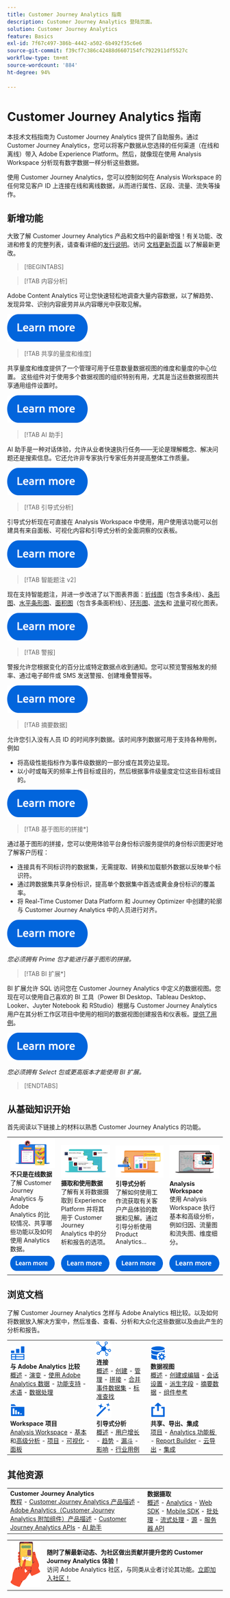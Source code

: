 ```yaml
---
title: Customer Journey Analytics 指南
description: Customer Journey Analytics 登陆页面。
solution: Customer Journey Analytics
feature: Basics
exl-id: 7f67c497-386b-4442-a502-6b492f35c6e6
source-git-commit: f39cf7c386c42488d6607154fc7922911df5527c
workflow-type: tm+mt
source-wordcount: '884'
ht-degree: 94%

---
```


# Customer Journey Analytics 指南

本技术文档指南为 Customer Journey Analytics 提供了自助服务。通过 Customer Journey Analytics，您可以将客户数据从您选择的任何渠道（在线和离线）带入 Adobe Experience Platform。然后，就像现在使用 Analysis Workspace 分析现有数字数据一样分析这些数据。

使用 Customer Journey Analytics，您可以控制如何在 Analysis Workspace 的任何常见客户 ID 上连接在线和离线数据，从而进行属性、区段、流量、流失等操作。 

## 新增功能

大致了解 Customer Journey Analytics 产品和文档中的最新增强！有关功能、改进和修复的完整列表，请查看详细的[发行说明](../release-notes/latest.md)。访问 [文档更新页面](../release-notes/doc-changes.md) 以了解最新更改。

>[!BEGINTABS]

>[!TAB 内容分析]

Adobe Content Analytics 可让您快速轻松地调查大量内容数据，以了解趋势、发现异常、识别内容疲劳并从内容曝光中获取见解。

[![图像](assets/learn-more-button.svg)](/help/content-analytics/content-analytics.md)

>[!TAB 共享的量度和维度]

共享量度和维度提供了一个管理可用于任意数量数据视图的维度和量度的中心位置。 这些组件对于使用多个数据视图的组织特别有用，尤其是当这些数据视图共享通用组件设置时。

[![图像](assets/learn-more-button.svg)](/help/data-views/shared-metrics-dimensions/smd-overview.md)

>[!TAB AI 助手]

AI 助手是一种对话体验，允许从业者快速执行任务——无论是理解概念、解决问题还是搜索信息。它还允许非专家执行专家任务并提高整体工作质量。

[![图像](assets/learn-more-button.svg)](/help/ai-assistant.md)


>[!TAB 引导式分析]

引导式分析现在可直接在 Analysis Workspace 中使用，用户使用该功能可以创建具有来自面板、可视化内容和引导式分析的全面洞察的仪表板。

[![图像](assets/learn-more-button.svg)](/help/guided-analysis/overview.md)


>[!TAB 智能题注 v2]

现在支持智能题注，并进一步改进了以下图表界面：[折线图](/help/analysis-workspace/visualizations/line.md)（包含多条线）、[条形图](/help/analysis-workspace/visualizations/bar.md)、[水平条形图](/help/analysis-workspace/visualizations/horizontal-bar.md)、[面积图](/help/analysis-workspace/visualizations/area.md)（包含多条面积线）、[环形图](/help/analysis-workspace/visualizations/donut.md)、[流失](/help/analysis-workspace/visualizations/fallout/fallout-flow.md)和 [流量](/help/analysis-workspace/visualizations/c-flow/flow.md)可视化图表。

[![图像](assets/learn-more-button.svg)](/help/components/c-intelligent-alerts/intelligent-alerts.md)

>[!TAB 警报]

警报允许您根据变化的百分比或特定数据点收到通知。您可以预览警报触发的频率、通过电子邮件或 SMS 发送警报、创建堆叠警报等。

[![图像](assets/learn-more-button.svg)](/help/components/c-intelligent-alerts/intelligent-alerts.md)


>[!TAB 摘要数据]

允许您引入没有人员 ID 的时间序列数据。该时间序列数据可用于支持各种用例，例如

- 将高级性能指标作为事件级数据的一部分或在其旁边呈现。
- 以小时或每天的频率上传目标或目的，然后根据事件级量度定位这些目标或目的。

[![图像](assets/learn-more-button.svg)](/help/data-views/summary-data.md)

>[!TAB 基于图形的拼接*]

通过基于图形的拼接，您可以使用体验平台身份标识服务提供的身份标识图更好地了解客户历程： <ul><li>连接具有不同标识符的数据集，无需提取、转换和加载额外数据以反映单个标识符。</li> <li>通过跨数据集共享身份标识，提高单个数据集中首选或黄金身份标识的覆盖率。</li><li>将 Real-Time Customer Data Platform 和 Journey Optimizer 中创建的轮廓与 Customer Journey Analytics 中的人员进行对齐。</li></ul>

[![图像](assets/learn-more-button.svg)](/help/stitching/overview.md#graph-based-stitching)

*_您必须拥有 Prime 包才能进行基于图形的拼接。_*

>[!TAB BI 扩展*]

BI 扩展允许 SQL 访问您在 Customer Journey Analytics 中定义的数据视图。您现在可以使用自己喜欢的 BI 工具（Power BI Desktop、Tableau Desktop、Looker、Juyter Notebook 和 RStudio）根据与 Customer Journey Analytics 用户在其分析工作区项目中使用的相同的数据视图创建报告和仪表板。[提供了用例](/help/use-cases/data-views/bi-extension-usecases.md)。

[![图像](assets/learn-more-button.svg)](/help/data-views/bi-extension.md)

*_您必须拥有 Select 包或更高版本才能使用 BI 扩展。_*


>[!ENDTABS]

## 从基础知识开始

首先阅读以下链接上的材料以熟悉 Customer Journey Analytics 的功能。

<table style="table-layout:fixed">
  <tr style="border: 0;">
    <td>
    <a href="/help/getting-started/aa-vs-cja/overview.md"><img src="./assets/aa-vs-cja.png"></a>
    <div><strong>不只是在线数据</strong><br/>了解 Customer Journey Analytics 与 Adobe Analytics 的比较情况、共享哪些功能以及如何使用 Analytics 数据。</div>
    </td>
    <td>
    <a href="/help/data-ingestion/data-ingestion.md"><img src="./assets/data-ingestion.png"></a>
    <div><strong>摄取和使用数据</strong><br/>了解有关将数据摄取到 Experience Platform 并将其用于 Customer Journey Analytics 中的分析和报告的选项。</div>
    </td>
    <td>
    <a href="/help/guided-analysis/overview.md"><img src="./assets/product-analytics.png"></a>
    <div><strong>引导式分析</strong><br/>了解如何使用工作流获取有关客户产品体验的数据和见解。通过引导分析使用 Product Analytics...
    </div>
    </td>
    <td>
    <a href="/help/analysis-workspace/home.md"><img src="./assets/workspace.png"></a>
    <div><strong>Analysis Workspace</strong><br/>使用 Analysis Workspace 执行基本和高级分析，例如归因、流量图和流失图、维度细分。</div>
    </td>
  </tr>
  <tr style="border: 0;">
    <td align="center"><a href="/help/getting-started/aa-vs-cja/overview.md"><img src="./assets/learn-more-button.svg"></a></td>
    <td align="center"><a href="/help/data-ingestion/data-ingestion.md"><img src="./assets/learn-more-button.svg"></a></td>
    <td align="center"><a href="/help/guided-analysis/overview.md"><img src="./assets/learn-more-button.svg"></a></td>
    <td align="center"><a href="/help/analysis-workspace/home.md"><img src="./assets/learn-more-button.svg"></a></td>
    </tr>
</table>


## 浏览文档

了解 Customer Journey Analytics 怎样与 Adobe Analytics 相比较。以及如何将数据放入解决方案中，然后准备、查看、分析和大众化这些数据以及由此产生的分析和报告。

<table style="table-layout:fixed">
  <tr style="border: 0;">
    <td>
      <img src="./assets/analytics.svg" width="35px"><br/>
      <strong>与 Adobe Analytics 比较</strong><br/><a href="/help/getting-started/aa-vs-cja/overview.md">概述</a> - <a href="/help/getting-started/aa-to-cja.md">演变</a> - <a href="/help/getting-started/aa-vs-cja/aa-data-in-cja.md">使用 Adobe Analytics 数据</a> - <a href="/help/getting-started/aa-vs-cja/cja-aa.md">功能支持</a> - <a href="/help/getting-started/aa-vs-cja/terminology.md">术语</a> - <a href="/help/getting-started/aa-vs-cja/data-processing-comparisons.md">数据处理</a>
    </td>
    <td>
      <img src="./assets/connections.svg" width="35px"><br/>
      <strong>连接</strong><br/><a href="/help/connections/overview.md">概述</a> - <a href="/help/connections/create-connection.md">创建</a> - <a href="/help/connections/manage-connections.md">管理</a> - <a href="/help/stitching/overview.md">拼接</a> - <a href="/help/connections/combined-dataset.md">合并事件数据集</a> - <a href="/help/connections/standard-lookups.md">标准查找</a>
    </td>
     <td>
      <img src="./assets/dataviews.svg" width="35px"><br/>
      <strong>数据视图</strong><br/><a href="/help/data-views/data-views.md">概述</a> - <a href="/help/data-views/create-dataview.md">创建或编辑</a> - <a href="/help/data-views/session-settings.md">会话设置</a> - <a href="/help/data-views/derived-fields/derived-fields.md">派生字段</a> - <a href="/help/data-views/summary-data.md">摘要数据</a> - <a href="/help/data-views/component-reference.md">组件参考</a>
    </td>

</tr>
  <tr style="border: 0;">
    <td>
      <img src="./assets/workspace.svg" width="35px"><br/>
      <strong>Workspace 项目</strong><br/><a href="/help/analysis-workspace/home.md">Analysis Workspace</a> - <a href="/help/analysis-workspace/perform-basic-analysis.md">基本</a>和<a href="/help/analysis-workspace/perform-adv-analysis.md">高级分析</a> - <a href="/help/analysis-workspace/build-workspace-project/freeform-overview.md">项目</a> - <a href="/help/analysis-workspace/visualizations/freeform-analysis-visualizations.md">可视化</a> - <a href="/help/analysis-workspace/c-panels/freeform-panel.md">面板</a>
    </td>
    <td>
      <img src="./assets/guided-analysis.svg" width="35px"><br/>
      <strong>引导式分析</strong><br/><a href="/help/guided-analysis/overview.md">概述</a> - <a href="/help/guided-analysis/types/active-growth.md">用户增长</a> - <a href="/help/guided-analysis/types/trends.md">趋势</a> - <a href="/help/guided-analysis/types/funnel.md">漏斗</a> - <a href="/help/guided-analysis/types/release-impact.md">影响</a> - <a href="/help/guided-analysis/industry-use-cases.md">行业用例</a>
    </td>
    <td>
      <img src="./assets/share.svg" width="35px"><br/>
      <strong>共享、导出、集成</strong><br/><a href="/help/analysis-workspace/curate-share/share-projects.md">项目</a> - <a href="/help/mobile-app/home.md">Analytics 功能板 </a> - <a href="/help/report-builder/report-buider-overview.md">Report Builder</a>  - <a href="/help/components/exports/manage-exports.md">云导出</a> - <a href="/help/integrations/overview.md">集成</a>
    </td>
  </tr>
</table>

## 其他资源

<table style="table-layout:fixed"><tr style="border: 0;">
<td><strong>Customer Journey Analytics</strong><br/>
<a href="https://experienceleague.adobe.com/zh-hans/docs/customer-journey-analytics-learn/tutorials/overview" target="_blank">教程</a> - <a href="https://helpx.adobe.com/cn/legal/product-descriptions/customer-journey-analytics.html" target="_blank">Customer Journey Analytics 产品描述</a> - <a href="https://helpx.adobe.com/cn/legal/product-descriptions/adobe-analytics-addon-customer-journey-analytics.html" target="_blank">Adobe Analytics（Customer Journey Analytics 附加组件）产品描述</a> - <a href="https://developer.adobe.com/cja-apis/docs/" target="_blank">Customer Journey Analytics APIs</a> - <a href="/help/ai-assistant.md">AI 助手</a>
</td>
<td><strong>数据摄取</strong><br/><a href="/help/data-ingestion/data-ingestion.md">概述</a> - <a href="/help/data-ingestion/analytics.md">Analytics</a> - <a href="/help/data-ingestion/aepwebsdk.md">Web SDK</a> - <a href="/help/data-ingestion/aepmobilesdk.md">Mobile SDK</a> - <a href="/help/data-ingestion/batch.md">批处理</a> - <a href="/help/data-ingestion/streaming.md">流式处理</a> - <a href="/help/data-ingestion/sources.md">源</a> - <a href="/help/data-ingestion/serverapi.md">服务器 API</a>
</td>
</tr>
</table>


<table style="table-layout:auto" class="tablelayout-is-fixed"><tbody><tr style="border: 0;"><td><img src="./assets/newsletter.png"></td><td>
<b>随时了解最新动态、为社区做出贡献并提升您的 Customer Journey Analytics 体验！</b><br>访问 Adobe Analytics 社区，与同类从业者讨论其功能。<a href="https://experienceleaguecommunities.adobe.com/t5/adobe-analytics/ct-p/adobe-analytics-community">立即加入社区！</a></td></tr></tbody></table>
